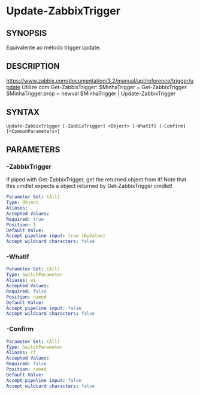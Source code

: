 ﻿---
external help file: PowerZabbix-help.xml
schema: 2.0.0
---

# Update-ZabbixTrigger

## SYNOPSIS <!--!= @#Synop !-->
Equivalente ao método trigger.update.

## DESCRIPTION <!--!= @#Desc !-->
https://www.zabbix.com/documentation/3.2/manual/api/reference/trigger/update
Utilize com Get-ZabbixTrigger:
$MinhaTrigger = Get-ZabbixTrigger
$MinhaTrigger.prop = newval
$MinhaTrigger | Update-ZabbixTrigger

## SYNTAX <!--!= @#Syntax !-->

```
Update-ZabbixTrigger [-ZabbixTrigger] <Object> [-WhatIf] [-Confirm] [<CommonParameters>]
```

## PARAMETERS <!--!= @#Params !-->

### -ZabbixTrigger
If piped with Get-ZabbixTrigger, get the returned object from it!
Note that this cmdlet expects a object returned by Get-ZabbixTrigger cmdlet!

```yml
Parameter Set: (All)
Type: Object
Aliases: 
Accepted Values: 
Required: true
Position: 1
Default Value: 
Accept pipeline input: true (ByValue)
Accept wildcard characters: false
```

### -WhatIf

```yml
Parameter Set: (All)
Type: SwitchParameter
Aliases: wi
Accepted Values: 
Required: false
Position: named
Default Value: 
Accept pipeline input: false
Accept wildcard characters: false
```

### -Confirm

```yml
Parameter Set: (All)
Type: SwitchParameter
Aliases: cf
Accepted Values: 
Required: false
Position: named
Default Value: 
Accept pipeline input: false
Accept wildcard characters: false
```